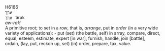 <body>
  <p>H6186<br>  ערך  <br> עָרַך  ‎  ‛ârak  <br><i>aw-rak‘ </i><br>A primitive root; to set in a <i>row</i>, that is, <i>arrange</i>, put in <i>order</i> (in a very wide variety of applications): - put (set) (the battle, self) in array, compare, direct, equal, esteem, estimate, expert [in war], furnish, handle, join [battle], ordain, (lay, put, reckon up, set) (in) order, prepare, tax, value.<br></p>
 </body>